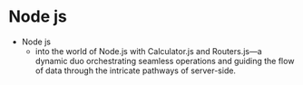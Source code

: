 # Node js
  * Node js
     - into the world of Node.js with Calculator.js and Routers.js—a dynamic duo orchestrating seamless operations and guiding the flow of data through the intricate pathways of server-side.
